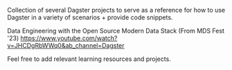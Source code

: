 Collection of several Dagster projects to serve as a reference for how to use Dagster in a variety of scenarios + provide code snippets.

Data Engineering with the Open Source Modern Data Stack (From MDS Fest '23)
https://www.youtube.com/watch?v=JHCDgRbWWq0&ab_channel=Dagster

Feel free to add relevant learning resources and projects.
